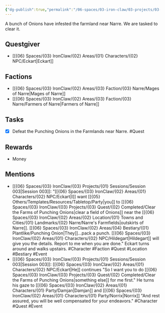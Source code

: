 ```yaml
---
{"dg-publish":true,"permalink":"/06-spaces/03-iron-claw/03-projects/03-quest/02-completed/clear-the-farms-of-punching-onions/","title":"Clear the Farms of Punching Onions"}
---
```



A bunch of Onions have infested the farmland near Narre. We are tasked to clear it.

## Questgiver

- [[{06} Spaces/{03} IronClaw/{02} Areas/{01} Characters/{02} NPC/Eckart\|Eckart]]

## Factions

- [[{06} Spaces/{03} IronClaw/{02} Areas/{03} Faction/{03} Narre/Mages of Narre\|Mages of Narre]]
- [[{06} Spaces/{03} IronClaw/{02} Areas/{03} Faction/{03} Narre/Farmers of Narre\|Farmers of Narre]]

## Tasks

- [x] Defeat the Punching Onions in the Farmlands near Narre. #Quest

## Rewards

- Money

## Mentions

- [[{06} Spaces/{03} IronClaw/{03} Projects/{01} Sessions/Session 003\|Session 003]]: "[[{06} Spaces/{03} IronClaw/{02} Areas/{01} Characters/{02} NPC/Eckart\|I]] want [[{05} Others/Templates/Resources/Tabletop/Party\|you]] to [[{06} Spaces/{03} IronClaw/{03} Projects/{03} Quest/{02} Completed/Clear the Farms of Punching Onions\|clear a field of Onions]] near the [[{06} Spaces/{03} IronClaw/{02} Areas/{02} Location/{01} Towns and Cities/{01} Landmarks/{02} Narre/Narre's Farmfields\|outskirts of Narre]]. [[{06} Spaces/{03} IronClaw/{02} Areas/{04} Bestiary/{01} Plantlike/Punching Onion\|They]]…pack a punch. [[{06} Spaces/{03} IronClaw/{02} Areas/{01} Characters/{02} NPC/Hildegart\|Hildegart]] will give you the details. Report to me when you are done." Eckart turns around and walks upstairs. #Character #Faction #Quest #Location #Bestiary #Event
- [[{06} Spaces/{03} IronClaw/{03} Projects/{01} Sessions/Session 003\|Session 003]]: [[{06} Spaces/{03} IronClaw/{02} Areas/{01} Characters/{02} NPC/Eckart\|He]] continues "So I want you to do [[{06} Spaces/{03} IronClaw/{03} Projects/{03} Quest/{02} Completed/Clear the Farms of Punching Onions\|something else]] for me first." He turns his gaze to [[{06} Spaces/{03} IronClaw/{02} Areas/{01} Characters/{01} Party/Damjan\|Damjan]] and [[{06} Spaces/{03} IronClaw/{02} Areas/{01} Characters/{01} Party/Norrix\|Norrix]] "And rest assured, you will be well compensated for your endeavors." #Character #Quest #Event

